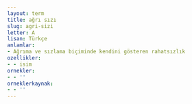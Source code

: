 ```yaml
---
layout: term
title: ağrı sızı
slug: agri-sizi
letter: A
lisan: Türkçe
anlamlar:
- Ağrıma ve sızlama biçiminde kendini gösteren rahatsızlık
ozellikler:
- - isim
ornekler:
- - ''
orneklerkaynak:
- - ''
---
```

